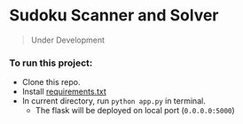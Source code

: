 # Sudoku Scanner and Solver

> Under Development


### To run this project:
+ Clone this repo.
+ Install [requirements.txt](https://github.com/kaydee0502/Sudoku_v1/blob/master/requirements.txt)
+ In current directory, run `python app.py` in terminal.
  - The flask will be deployed on local port (`0.0.0.0:5000`)
